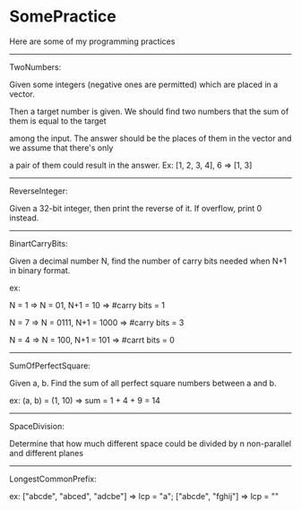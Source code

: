 # SomePractice
Here are some of my programming practices

---------------------------------------------------------------------------------------------------

TwoNumbers:

Given some integers (negative ones are permitted) which are placed in a vector.

Then a target number is given. We should find two numbers that the sum of them is equal to the target

among the input. The answer should be the places of them in the vector and we assume that there's only

a pair of them could result in the answer. Ex: [1, 2, 3, 4], 6 => [1, 3]

---------------------------------------------------------------------------------------------------

ReverseInteger:

Given a 32-bit integer, then print the reverse of it. If overflow, print 0 instead.

---------------------------------------------------------------------------------------------------

BinartCarryBits:

Given a decimal number N, find the number of carry bits needed when N+1 in binary format.

ex:

N = 1 => N = 01, N+1 = 10 => #carry bits = 1

N = 7 => N = 0111, N+1 = 1000 => #carry bits = 3

N = 4 => N = 100, N+1 = 101 => #carrt bits = 0

---------------------------------------------------------------------------------------------------

SumOfPerfectSquare:

Given a, b. Find the sum of all perfect square numbers between a and b.

ex: (a, b) = (1, 10) => sum = 1 + 4 + 9 = 14

---------------------------------------------------------------------------------------------------

SpaceDivision:

Determine that how much different space could be divided by n non-parallel and different planes

---------------------------------------------------------------------------------------------------

LongestCommonPrefix:

ex: ["abcde", "abced", "adcbe"] => lcp = "a"; ["abcde", "fghij"] => lcp = ""

